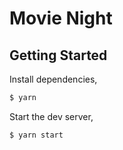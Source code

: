 # Movie Night

## Getting Started

Install dependencies,

```bash
$ yarn
```

Start the dev server,

```bash
$ yarn start
```
